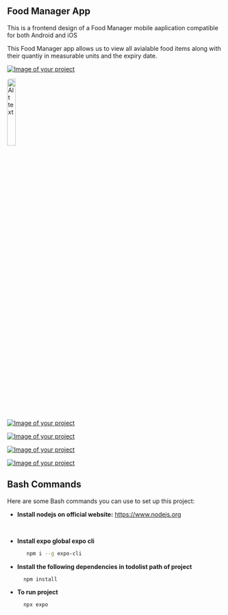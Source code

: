 ## Food Manager App

This is a frontend design of a Food Manager mobile aaplication compatible for both Android and iOS
<br/>

This Food Manager app allows us to view all avialable food items along with their quantiy in measurable units and the expiry date.

[![Image of your project](./assets/read-me-images/banner.jpg)](#)

<img src="./assets/read-me-images/banner.jpg" alt="Alt text" style="width: 20%; border-radius: 5px;"/>


[![Image of your project](./assets/read-me-images/img1.png)](#)

[![Image of your project](./assets/read-me-images/img2.png)](#)


[![Image of your project](./assets/read-me-images/img3.png)](#)


[![Image of your project](./assets/read-me-images/img4.png)](#)


## Bash Commands

Here are some Bash commands you can use to set up this project:

* **Install nodejs on official website:** https://www.nodejs.org

<br/>

* **Install expo global expo cli**
  ```bash
     npm i --g expo-cli

* **Install the following dependencies in todolist path of project**
  ```bash
    npm install

* **To run project**
  ```bash
    npx expo
